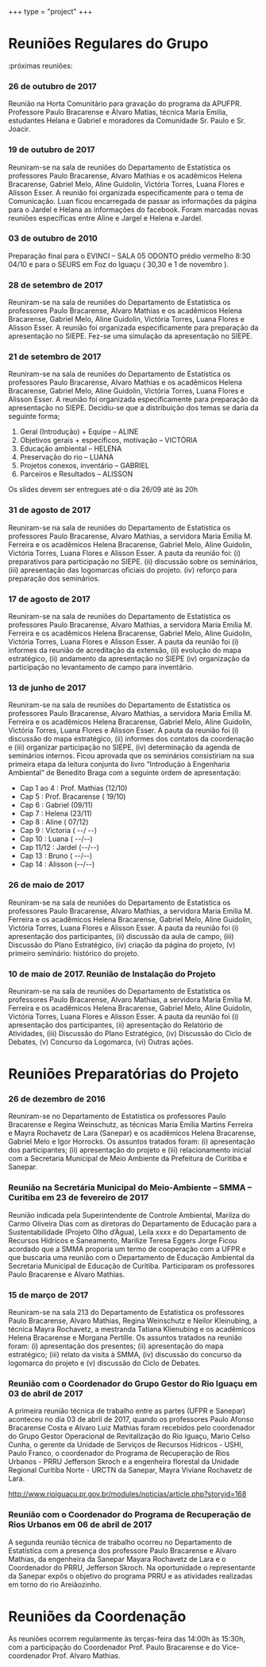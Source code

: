 +++
type = "project"
+++

Reuniões Regulares do Grupo
===========================

:próximas reuniões:

### 26 de outubro de 2017

Reunião na Horta Comunitário para gravação do programa da APUFPR.
Professore Paulo Bracarense e Álvaro Matias, técnica Maria Emilia,
estudantes Helana e Gabriel e moradores da Comunidade Sr. Paulo e Sr.
Joacir.

### 19 de outubro de 2017

Reuniram-se na sala de reuniões do Departamento de Estatística os
professores Paulo Bracarense, Alvaro Mathias e os acadêmicos Helena
Bracarense, Gabriel Melo, Aline Guidolin, Victória Torres, Luana Flores
e Alisson Esser. A reunião foi organizada especificamente para o tema de
Comunicação. Luan ficou encarregada de passar as informações da página
para o Jardel e Helana as informações do facebook. Foram marcadas novas
reuniões específicas entre Aline e Jargel e Helena e Jardel.

### 03 de outubro de 2010

Preparação final para o EVINCI – SALA 05 ODONTO prédio vermelho 8:30
04/10 e para o SEURS em Foz do Iguaçu ( 30,30 e 1 de novembro ).

### 28 de setembro de 2017

Reuniram-se na sala de reuniões do Departamento de Estatística os
professores Paulo Bracarense, Alvaro Mathias e os acadêmicos Helena
Bracarense, Gabriel Melo, Aline Guidolin, Victória Torres, Luana Flores
e Alisson Esser. A reunião foi organizada especificamente para
preparação da apresentação no SIEPE. Fez-se uma simulação da
apresentação no SIEPE.

### 21 de setembro de 2017

Reuniram-se na sala de reuniões do Departamento de Estatística os
professores Paulo Bracarense, Alvaro Mathias e os acadêmicos Helena
Bracarense, Gabriel Melo, Aline Guidolin, Victória Torres, Luana Flores
e Alisson Esser. A reunião foi organizada especificamente para
preparação da apresentação no SIEPE. Decidiu-se que a distribuição dos
temas se daria da seguinte forma;

1.  Geral (Introdução) + Equipe – ALINE
2.  Objetivos gerais + específicos, motivação – VICTÓRIA
3.  Educação ambiental – HELENA
4.  Preservação do rio – LUANA
5.  Projetos conexos, inventário – GABRIEL
6.  Parceiros e Resultados – ALISSON

Os slides devem ser entregues até o dia 26/09 até às 20h

### 31 de agosto de 2017

Reuniram-se na sala de reuniões do Departamento de Estatística os
professores Paulo Bracarense, Alvaro Mathias, a servidora Maria Emilia
M. Ferreira e os acadêmicos Helena Bracarense, Gabriel Melo, Aline
Guidolin, Victória Torres, Luana Flores e Alisson Esser. A pauta da
reunião foi: (i) preparativos para participação no SIEPE. (ii) discussão
sobre os seminários, (iii) apresentação das logomarcas oficiais do
projeto. (iv) reforço para preparação dos seminários.

### 17 de agosto de 2017

Reuniram-se na sala de reuniões do Departamento de Estatística os
professores Paulo Bracarense, Alvaro Mathias, a servidora Maria Emilia
M. Ferreira e os acadêmicos Helena Bracarense, Gabriel Melo, Aline
Guidolin, Victória Torres, Luana Flores e Alisson Esser. A pauta da
reunião foi (i) informes da reunião de acreditação da extensão, (ii)
evolução do mapa estratégico, (ii) andamento da apresentação no SIEPE
(iv) organização da participação no levantamento de campo para
inventário.

### 13 de junho de 2017

Reuniram-se na sala de reuniões do Departamento de Estatística os
professores Paulo Bracarense, Alvaro Mathias, a servidora Maria Emilia
M. Ferreira e os acadêmicos Helena Bracarense, Gabriel Melo, Aline
Guidolin, Victória Torres, Luana Flores e Alisson Esser. A pauta da
reunião foi (i) discussão do mapa estratégico, (ii) informes dos
contatos da coordenação e (iii) organizar participação no SIEPE, (iv)
determinação da agenda de seminários internos. Ficou aprovada que os
seminários consistiriam na sua primeira etapa da leitura conjunta do
livro “Introdução à Engenharia Ambiental” de Benedito Braga com a
seguinte ordem de apresentação:

-   Cap 1 ao 4 : Prof. Mathias (12/10)
-   Cap 5 : Prof. Bracarense ( 19/10)
-   Cap 6 : Gabriel (09/11)
-   Cap 7 : Helena (23/11)
-   Cap 8 : Aline ( 07/12)
-   Cap 9 : Victoria ( --/ --)
-   Cap 10 : Luana ( --/--)
-   Cap 11/12 : Jardel (--/--)
-   Cap 13 : Bruno ( --/--)
-   Cap 14 : Alisson (--/--)

### 26 de maio de 2017

Reuniram-se na sala de reuniões do Departamento de Estatística os
professores Paulo Bracarense, Alvaro Mathias, a servidora Maria Emilia
M. Ferreira e os acadêmicos Helena Bracarense, Gabriel Melo, Aline
Guidolin, Victória Torres, Luana Flores e Alisson Esser. A pauta da
reunião foi (i) apresentação dos participantes, (ii) discussão da aula
de campo, (iii) Discussão do Plano Estratégico, (iv) criação da página
do projeto, (v) primeiro seminário: histórico do projeto.

### 10 de maio de 2017. Reunião de Instalação do Projeto

Reuniram-se na sala de reuniões do Departamento de Estatística os
professores Paulo Bracarense, Alvaro Mathias, a servidora Maria Emilia
M. Ferreira e os acadêmicos Helena Bracarense, Gabriel Melo, Aline
Guidolin, Victória Torres, Luana Flores e Alisson Esser. A pauta da
reunião foi (i) apresentação dos participantes, (ii) apresentação do
Relatório de Atividades, (iii) Discussão do Plano Estratégico, (iv)
Discussão do Ciclo de Debates, (v) Concurso da Logomarca, (vi) Outras
ações.

Reuniões Preparatórias do Projeto
=================================

### 26 de dezembro de 2016

Reuniram-se no Departamento de Estatística os professores Paulo
Bracarense e Regina Weinschutz, as técnicas Maria Emilia Martins
Ferreira e Mayra Rochavetz de Lara (Sanepar) e os acadêmicos Helena
Bracarense, Gabriel Melo e Igor Horrocks. Os assuntos tratados foram:
(i) apresentação dos participantes; (ii) apresentação do projeto e (iii)
relacionamento inicial com a Secretaria Municipal de Meio Ambiente da
Prefeitura de Curitiba e Sanepar.

### Reunião na Secretária Municipal do Meio-Ambiente – SMMA – Curitiba em 23 de fevereiro de 2017

Reunião indicada pela Superintendente de Controle Ambiental, Marilza do
Carmo Oliveira Dias com as diretoras do Departamento de Educação para a
Sustentabilidade (Projeto Olho d’Àgua), Leila xxxx e do Departamento de
Recursos Hídricos e Saneamento, Marilize Teresa Eggers Jorge Ficou
acordado que a SMMA proporia um termo de cooperação com a UFPR e que
buscaria uma reunião com o Departamento de Educação Ambiental da
Secretaria Municipal de Educação de Curitiba. Participaram os
professores Paulo Bracarense e Alvaro Mathias.

### 15 de março de 2017

Reuniram-se na sala 213 do Departamento de Estatística os professores
Paulo Bracarense, Alvaro Mathias, Regina Weinschutz e Neilor Kleinubing,
a técnica Mayra Rochavetz, a mestranda Tatiana Klienubing e os
acadêmicos Helena Bracarense e Morgana Pertille. Os assuntos tratados na
reunião foram: (i) apresentação dos presentes; (ii) apresentação do mapa
estratégico; (iii) relato da visita à SMMA, (iv) discussão do concurso
da logomarca do projeto e (v) discussão do Ciclo de Debates.

### Reunião com o Coordenador do Grupo Gestor do Rio Iguaçu em 03 de abril de 2017

A primeira reunião técnica de trabalho entre as partes (UFPR e Sanepar)
aconteceu no dia 03 de abril de 2017, quando os professores Paulo Afonso
Bracarense Costa e Alvaro Luiz Mathias foram recebidos pelo coordenador
do Grupo Gestor Operacional de Revitalização do Rio Iguaçu, Mario Celso
Cunha, o gerente da Unidade de Serviços de Recursos Hídricos - USHI,
Paulo Franco, o coordenador do Programa de Recuperação de Rios Urbanos -
PRRU Jefferson Skroch e a engenheira florestal da Unidade Regional
Curitiba Norte - URCTN da Sanepar, Mayra Viviane Rochavetz de Lara.

<http://www.rioiguacu.pr.gov.br/modules/noticias/article.php?storyid=168>

### Reunião com o Coordenador do Programa de Recuperação de Rios Urbanos em 06 de abril de 2017

A segunda reunião técnica de trabalho ocorreu no Departamento de
Estatística com a presença dos professore Paulo Bracarense e Alvaro
Mathias, da engenheira da Sanepar Mayara Rochavetz de Lara e o
Coordenador do PRRU, Jefferson Skroch. Na oportunidade o representante
da Sanepar expôs o objetivo do programa PRRU e as atividades realizadas
em torno do rio Areiãozinho.

Reuniões da Coordenação
=======================

As reuniões ocorrem regularmente às terças-feira das 14:00h às 15:30h,
com a participação do Coordenador Prof. Paulo Bracarense e do
Vice-coordenador Prof. Alvaro Mathias.



